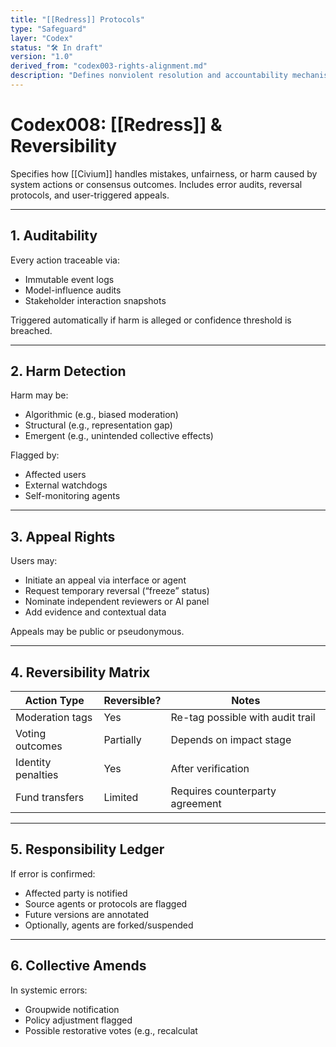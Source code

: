 ```yaml
---
title: "[[Redress]] Protocols"
type: "Safeguard"
layer: "Codex"
status: "🛠️ In draft"
version: "1.0"
derived_from: "codex003-rights-alignment.md"
description: "Defines nonviolent resolution and accountability mechanisms."
---
```

<!--
metadata:
  id: codex008-redress
  derived_from: [3, 5]
  status: active
-->

# Codex008: [[Redress]] & Reversibility

Specifies how [[Civium]] handles mistakes, unfairness, or harm caused by system actions or consensus outcomes. Includes error audits, reversal protocols, and user-triggered appeals.

---

## 1. Auditability

Every action traceable via:

- Immutable event logs
- Model-influence audits
- Stakeholder interaction snapshots

Triggered automatically if harm is alleged or confidence threshold is breached.

---

## 2. Harm Detection

Harm may be:

- Algorithmic (e.g., biased moderation)
- Structural (e.g., representation gap)
- Emergent (e.g., unintended collective effects)

Flagged by:

- Affected users
- External watchdogs
- Self-monitoring agents

---

## 3. Appeal Rights

Users may:

- Initiate an appeal via interface or agent
- Request temporary reversal (“freeze” status)
- Nominate independent reviewers or AI panel
- Add evidence and contextual data

Appeals may be public or pseudonymous.

---

## 4. Reversibility Matrix

| Action Type         | Reversible? | Notes                                |
|---------------------|-------------|--------------------------------------|
| Moderation tags      | Yes         | Re-tag possible with audit trail     |
| Voting outcomes      | Partially   | Depends on impact stage              |
| Identity penalties   | Yes         | After verification                   |
| Fund transfers       | Limited     | Requires counterparty agreement      |

---

## 5. Responsibility Ledger

If error is confirmed:

- Affected party is notified
- Source agents or protocols are flagged
- Future versions are annotated
- Optionally, agents are forked/suspended

---

## 6. Collective Amends

In systemic errors:

- Groupwide notification
- Policy adjustment flagged
- Possible restorative votes (e.g., recalculat


